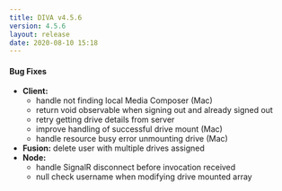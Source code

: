 ```yaml
---
title: DIVA v4.5.6
version: 4.5.6
layout: release
date: 2020-08-10 15:18
---
```


#### Bug Fixes

* **Client:**
  * handle not finding local Media Composer (Mac)
  * return void observable when signing out and already signed out
  * retry getting drive details from server
  * improve handling of successful drive mount (Mac)
  * handle resource busy error unmounting drive (Mac)
* **Fusion:** delete user with multiple drives assigned
* **Node:**
  * handle SignalR disconnect before invocation received
  * null check username when modifying drive mounted array